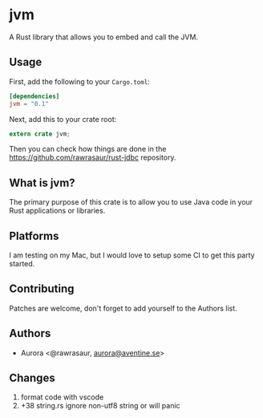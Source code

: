 # jvm #

A Rust library that allows you to embed and call the JVM.

## Usage

First, add the following to your `Cargo.toml`:

```toml
[dependencies]
jvm = "0.1"
```

Next, add this to your crate root:

```rust
extern crate jvm;
```

Then you can check how things are done in the https://github.com/rawrasaur/rust-jdbc repository.

## What is jvm? ##

The primary purpose of this crate is to allow you to use Java code in your Rust applications or libraries.

## Platforms ##

I am testing on my Mac, but I would love to setup some CI to get this party
started.

## Contributing ##

Patches are welcome, don't forget to add yourself to the Authors list.

## Authors ##

 - Aurora <@rawrasaur, aurora@aventine.se>


## Changes ##

1. format code with vscode
2. +38 string.rs ignore non-utf8 string or will panic

